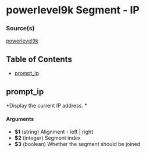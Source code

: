 # powerlevel9k Segment - IP


### Source(s)

[powerlevel9k](https://github.com/bhilburn/powerlevel9k)

## Table of Contents

- [prompt_ip](#prompt_ip)

## prompt_ip
*Display the current IP address. *

#### Arguments

- **$1** (string) Alignment - left | right
- **$2** (integer) Segment index
- **$3** (boolean) Whether the segment should be joined


